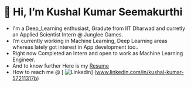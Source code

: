 # 👋 Hi, I’m Kushal Kumar Seemakurthi
- I'm a Deep_Learning enthusiast, Gradute from IIT Dharwad and curretly an Applied Scientist Intern @ Junglee Games.
- I’m currently working in Machine Learning, Deep Learning areas whereas lately got interest in App development too..
- Right now Completed an Intern and open to work as Machine Learning Engineer.
- And to know further Here is my [Resume](https://github.com/kushal1999seemakurthi/HTML/blob/main/HTML_Resume_4/Resume.pdf)
- How to reach me @ [ ![Linkedin](https://i.stack.imgur.com/gVE0j.png)] (www.linkedin.com/in/kushal-kumar-57211317b)

<!---
kushal1999seemakurthi/kushal1999seemakurthi is a ✨ special ✨ repository because its `README.md` (this file) appears on your GitHub profile.
You can click the Preview link to take a look at your changes.
--->
